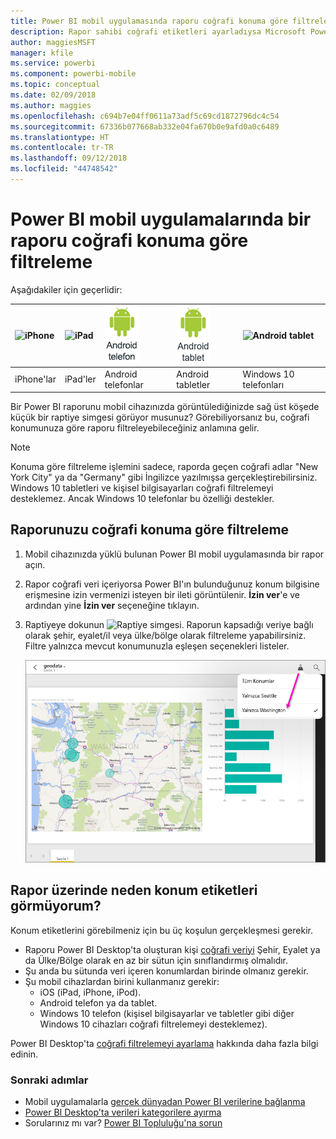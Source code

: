 ```yaml
---
title: Power BI mobil uygulamasında raporu coğrafi konuma göre filtreleme
description: Rapor sahibi coğrafi etiketleri ayarladıysa Microsoft Power BI mobil uygulamalarında bir raporu coğrafi konumunuza göre nasıl filtreleyebileceğinizi öğrenin.
author: maggiesMSFT
manager: kfile
ms.service: powerbi
ms.component: powerbi-mobile
ms.topic: conceptual
ms.date: 02/09/2018
ms.author: maggies
ms.openlocfilehash: c694b7e04ff0611a73adf5c69cd1872796dc4c54
ms.sourcegitcommit: 67336b077668ab332e04fa670b0e9afd0a0c6489
ms.translationtype: HT
ms.contentlocale: tr-TR
ms.lasthandoff: 09/12/2018
ms.locfileid: "44748542"
---
```

# <a name="filter-a-report-by-geographic-location-in-the-power-bi-mobile-apps"></a>Power BI mobil uygulamalarında bir raporu coğrafi konuma göre filtreleme
Aşağıdakiler için geçerlidir:

| ![iPhone](./media/mobile-apps-geographic-filtering/iphone-logo-50-px.png) | ![iPad](./media/mobile-apps-geographic-filtering/ipad-logo-50-px.png) | ![Android telefon](./media/mobile-apps-geographic-filtering/android-phone-logo-50-px.png) | ![Android tablet](./media/mobile-apps-geographic-filtering/android-tablet-logo-50-px.png) | ![Android tablet](./media/mobile-apps-geographic-filtering/win-10-logo-50-px.png) |
|:--- |:--- |:--- |:--- |:--- |
| iPhone'lar |iPad'ler |Android telefonlar |Android tabletler |Windows 10 telefonları |

Bir Power BI raporunu mobil cihazınızda görüntülediğinizde sağ üst köşede küçük bir raptiye simgesi görüyor musunuz? Görebiliyorsanız bu, coğrafi konumunuza göre raporu filtreleyebileceğiniz anlamına gelir.

> [!NOTE]
> Konuma göre filtreleme işlemini sadece, raporda geçen coğrafi adlar "New York City" ya da "Germany" gibi İngilizce yazılmışsa gerçekleştirebilirsiniz. Windows 10 tabletleri ve kişisel bilgisayarları coğrafi filtrelemeyi desteklemez. Ancak Windows 10 telefonlar bu özelliği destekler.
> 
> 

## <a name="filter-your-report-by-your-geographic-location"></a>Raporunuzu coğrafi konuma göre filtreleme
1. Mobil cihazınızda yüklü bulunan Power BI mobil uygulamasında bir rapor açın.
2. Rapor coğrafi veri içeriyorsa Power BI'ın bulunduğunuz konum bilgisine erişmesine izin vermenizi isteyen bir ileti görüntülenir. **İzin ver**'e ve ardından yine **İzin ver** seçeneğine tıklayın.
3. Raptiyeye dokunun ![Raptiye simgesi](./media/mobile-apps-geographic-filtering/power-bi-mobile-geo-icon.png). Raporun kapsadığı veriye bağlı olarak şehir, eyalet/il veya ülke/bölge olarak filtreleme yapabilirsiniz. Filtre yalnızca mevcut konumunuzla eşleşen seçenekleri listeler.
   
    ![Raptiye filtresi](./media/mobile-apps-geographic-filtering/power-bi-mobile-geo-map-set-filter.png)

## <a name="why-dont-i-see-location-tags-on-a-report"></a>Rapor üzerinde neden konum etiketleri görmüyorum?
Konum etiketlerini görebilmeniz için bu üç koşulun gerçekleşmesi gerekir. 

* Raporu Power BI Desktop'ta oluşturan kişi [coğrafi veriyi](../../desktop-mobile-geofiltering.md) Şehir, Eyalet ya da Ülke/Bölge olarak en az bir sütun için sınıflandırmış olmalıdır.
* Şu anda bu sütunda veri içeren konumlardan birinde olmanız gerekir.
* Şu mobil cihazlardan birini kullanmanız gerekir:
  * iOS (iPad, iPhone, iPod).
  * Android telefon ya da tablet.
  * Windows 10 telefon (kişisel bilgisayarlar ve tabletler gibi diğer Windows 10 cihazları coğrafi filtrelemeyi desteklemez).

Power BI Desktop'ta [coğrafi filtrelemeyi ayarlama](../../desktop-mobile-geofiltering.md) hakkında daha fazla bilgi edinin.

### <a name="next-steps"></a>Sonraki adımlar
* Mobil uygulamalarla [gerçek dünyadan Power BI verilerine bağlanma](mobile-apps-data-in-real-world-context.md)
* [Power BI Desktop'ta verileri kategorilere ayırma](../../desktop-data-categorization.md) 
* Sorularınız mı var? [Power BI Topluluğu'na sorun](http://community.powerbi.com/)

